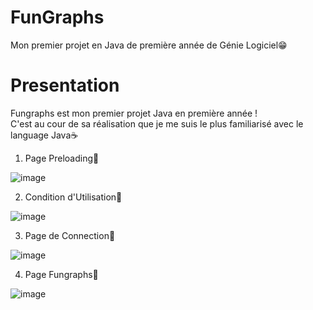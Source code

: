 # FunGraphs
Mon premier projet en Java de première année de Génie Logiciel😁
# Presentation
Fungraphs est mon premier projet Java en première année !  
C'est au cour de sa réalisation que je me suis le plus familiarisé avec le language Java☕  
1. Page Preloading🍃  

![image](https://user-images.githubusercontent.com/40875400/120029699-f8f2a680-bfe5-11eb-9b13-4525d54d3cf4.png)

2. Condition d'Utilisation🍃  

![image](https://user-images.githubusercontent.com/40875400/120029776-10319400-bfe6-11eb-963f-35fc906451b4.png)

3. Page de Connection🍃  

![image](https://user-images.githubusercontent.com/40875400/120029803-1b84bf80-bfe6-11eb-9075-ece37321ec86.png)

4. Page Fungraphs🍃  

![image](https://user-images.githubusercontent.com/40875400/120029962-5edf2e00-bfe6-11eb-86ba-f94980b3fd53.png)
 
